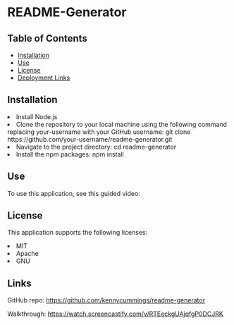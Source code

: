# README-Generator

## Table of Contents

* [Installation](#installation)
* [Use](#use)
* [License](#license)
* [Deployment Links](#links)

## Installation

<li>Install Node.js</li>

<li>Clone the repository to your local machine using the following command replacing your-username with your GitHub username: git clone https://github.com/your-username/readme-generator.git</li>

<li>Navigate to the project directory: cd readme-generator</li>

<li>Install the npm packages: npm install</li>

## Use

To use this application, see this guided video: 

## License

This application supports the following licenses:

<li>MIT</li>
<li>Apache</li>
<li>GNU</li>

## Links

GitHub repo: https://github.com/kennycummings/readme-generator

Walkthrough: https://watch.screencastify.com/v/RTEeckgUAjqfgP0DCJRK
